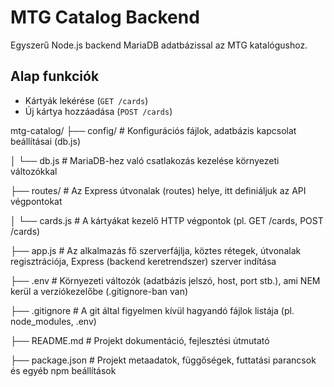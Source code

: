# MTG Catalog Backend

Egyszerű Node.js backend MariaDB adatbázissal az MTG katalógushoz.

## Alap funkciók

- Kártyák lekérése (`GET /cards`)
- Új kártya hozzáadása (`POST /cards`)

mtg-catalog/
├── config/ # Konfigurációs fájlok, adatbázis kapcsolat beállításai (db.js)

│ └── db.js # MariaDB-hez való csatlakozás kezelése környezeti változókkal

├── routes/ # Az Express útvonalak (routes) helye, itt definiáljuk az API végpontokat

│ └── cards.js # A kártyákat kezelő HTTP végpontok (pl. GET /cards, POST /cards)

├── app.js # Az alkalmazás fő szerverfájlja, köztes rétegek, útvonalak regisztrációja, Express (backend keretrendszer) szerver indítása

├── .env # Környezeti változók (adatbázis jelszó, host, port stb.), ami NEM kerül a verziókezelőbe (.gitignore-ban van)

├── .gitignore # A git által figyelmen kívül hagyandó fájlok listája (pl. node_modules, .env)

├── README.md # Projekt dokumentáció, fejlesztési útmutató

├── package.json # Projekt metaadatok, függőségek, futtatási parancsok és egyéb npm beállítások
